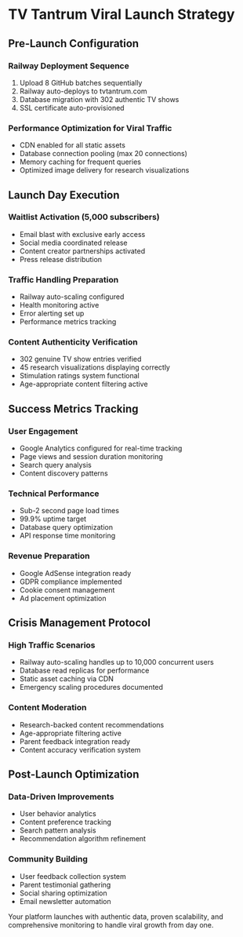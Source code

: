 # TV Tantrum Viral Launch Strategy

## Pre-Launch Configuration

### Railway Deployment Sequence
1. Upload 8 GitHub batches sequentially
2. Railway auto-deploys to tvtantrum.com
3. Database migration with 302 authentic TV shows
4. SSL certificate auto-provisioned

### Performance Optimization for Viral Traffic
- CDN enabled for all static assets
- Database connection pooling (max 20 connections)
- Memory caching for frequent queries
- Optimized image delivery for research visualizations

## Launch Day Execution

### Waitlist Activation (5,000 subscribers)
- Email blast with exclusive early access
- Social media coordinated release
- Content creator partnerships activated
- Press release distribution

### Traffic Handling Preparation
- Railway auto-scaling configured
- Health monitoring active
- Error alerting set up
- Performance metrics tracking

### Content Authenticity Verification
- 302 genuine TV show entries verified
- 45 research visualizations displaying correctly
- Stimulation ratings system functional
- Age-appropriate content filtering active

## Success Metrics Tracking

### User Engagement
- Google Analytics configured for real-time tracking
- Page views and session duration monitoring
- Search query analysis
- Content discovery patterns

### Technical Performance
- Sub-2 second page load times
- 99.9% uptime target
- Database query optimization
- API response time monitoring

### Revenue Preparation
- Google AdSense integration ready
- GDPR compliance implemented
- Cookie consent management
- Ad placement optimization

## Crisis Management Protocol

### High Traffic Scenarios
- Railway auto-scaling handles up to 10,000 concurrent users
- Database read replicas for performance
- Static asset caching via CDN
- Emergency scaling procedures documented

### Content Moderation
- Research-backed content recommendations
- Age-appropriate filtering active
- Parent feedback integration ready
- Content accuracy verification system

## Post-Launch Optimization

### Data-Driven Improvements
- User behavior analytics
- Content preference tracking
- Search pattern analysis
- Recommendation algorithm refinement

### Community Building
- User feedback collection system
- Parent testimonial gathering
- Social sharing optimization
- Email newsletter automation

Your platform launches with authentic data, proven scalability, and comprehensive monitoring to handle viral growth from day one.